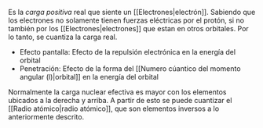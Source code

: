 
Es la *carga positiva* real que siente un [[Electrones|electrón]]. Sabiendo que los electrones no solamente tienen fuerzas eléctricas por el protón, si no también por los [[Electrones|electrones]] que estan en otros orbitales. Por lo tanto, se cuantiza la carga real. 

- Efecto pantalla: Efecto de la repulsión electrónica en la energía del orbital 
- Penetración: Efecto de la forma del [[Numero cúantico del momento angular (l)|orbital]] en la energía del orbital

Normalmente la carga nuclear efectiva es mayor con los elementos ubicados a la derecha y arriba. A partir de esto se puede cuantizar el [[Radio atómico|radio atómico]], que son elementos inversos a lo anteriormente descrito. 